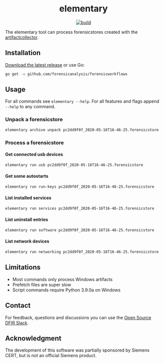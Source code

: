 <h1 align="center">elementary</h1>

<p  align="center">
 <a href="https://github.com/forensicanalysis/elementary/actions"><img src="https://github.com/forensicanalysis/elementary/workflows/CI/badge.svg" alt="build" /></a>
</p>

The elementary tool can process forensicstores created with the [artifactcollector](https://github.com/forensicanalysis/artifactcollector).

## Installation

[Download the latest release](https://github.com/forensicanalysis/elementary/releases) or use Go:

```bash
go get -u github.com/forensicanalysis/forensicworkflows
```

## Usage

For all commands see `elementary --help`. For all features and flags append `--help` to any command.

### Unpack a forensicstore

```bash
elementary archive unpack pc2dd9f0f_2020-05-16T16-46-25.forensicstore
```

### Process a forensicstore

#### Get connected usb devices

```bash
elementary run usb pc2dd9f0f_2020-05-16T16-46-25.forensicstore
```

#### Get some autostarts

```bash
elementary run run-keys pc2dd9f0f_2020-05-16T16-46-25.forensicstore
```

#### List installed services

```bash
elementary run services pc2dd9f0f_2020-05-16T16-46-25.forensicstore
```

#### List uninstall entries

```bash
elementary run software pc2dd9f0f_2020-05-16T16-46-25.forensicstore
```

#### List network devices

```bash
elementary run networking pc2dd9f0f_2020-05-16T16-46-25.forensicstore
```

## Limitations

- Most commands only process Windows artifacts
- Prefetch files are super slow
- Script commands require Python 3.9.0a on Windows

## Contact

For feedback, questions and discussions you can use the [Open Source DFIR Slack](https://github.com/open-source-dfir/slack).

## Acknowledgment

The development of this software was partially sponsored by Siemens CERT, but
is not an official Siemens product.
